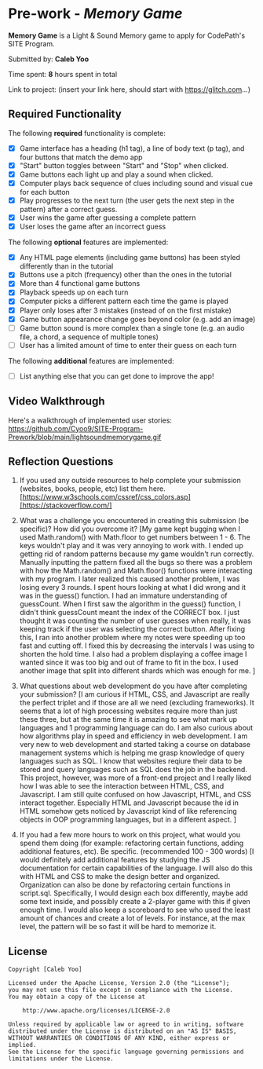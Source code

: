 # Pre-work - _Memory Game_

**Memory Game** is a Light & Sound Memory game to apply for CodePath's SITE Program.

Submitted by: **Caleb Yoo**

Time spent: **8** hours spent in total

Link to project: (insert your link here, should start with https://glitch.com...)

## Required Functionality

The following **required** functionality is complete:

- [x] Game interface has a heading (h1 tag), a line of body text (p tag), and four buttons that match the demo app
- [x] "Start" button toggles between "Start" and "Stop" when clicked.
- [x] Game buttons each light up and play a sound when clicked.
- [x] Computer plays back sequence of clues including sound and visual cue for each button
- [x] Play progresses to the next turn (the user gets the next step in the pattern) after a correct guess.
- [x] User wins the game after guessing a complete pattern
- [x] User loses the game after an incorrect guess

The following **optional** features are implemented:

- [x] Any HTML page elements (including game buttons) has been styled differently than in the tutorial
- [x] Buttons use a pitch (frequency) other than the ones in the tutorial
- [x] More than 4 functional game buttons
- [x] Playback speeds up on each turn
- [x] Computer picks a different pattern each time the game is played
- [x] Player only loses after 3 mistakes (instead of on the first mistake)
- [x] Game button appearance change goes beyond color (e.g. add an image)
- [ ] Game button sound is more complex than a single tone (e.g. an audio file, a chord, a sequence of multiple tones)
- [ ] User has a limited amount of time to enter their guess on each turn

The following **additional** features are implemented:

- [ ] List anything else that you can get done to improve the app!

## Video Walkthrough

Here's a walkthrough of implemented user stories:
https://github.com/Cyoo9/SITE-Program-Prework/blob/main/lightsoundmemorygame.gif
## Reflection Questions

1. If you used any outside resources to help complete your submission (websites, books, people, etc) list them here.
   [https://www.w3schools.com/cssref/css_colors.asp][https://stackoverflow.com/]

2. What was a challenge you encountered in creating this submission (be specific)? How did you overcome it?
   [My game kept bugging when I used Math.random() with Math.floor to get numbers between 1 - 6. The keys wouldn't play
   and it was very annoying to work with. I ended up getting rid of random patterns because my game wouldn't run correctly.
   Manually inputting the pattern fixed all the bugs so there was a problem with how the Math.random() and Math.floor() functions
   were interacting with my program. I later realized this caused another problem, I was losing every 3 rounds. I spent hours looking
   at what I did wrong and it was in the guess() function. I had an immature understanding of guessCount. When I first saw the algorithm
   in the guess() function, I didn't think guessCount meant the index of the CORRECT box. I just thought it was counting the number
   of user guesses when really, it was keeping track if the user was selecting the correct button. After fixing this, I ran into another
   problem where my notes were speeding up too fast and cutting off. I fixed this by decreasing the intervals I was using to shorten the
   hold time. I also had a problem displaying a coffee image I wanted since it was too big and out of frame to fit in the box. I used another
   image that split into different shards which was enough for me. ]

3. What questions about web development do you have after completing your submission?
   [I am curious if HTML, CSS, and Javascript are really the perfect triplet and if those are all we need (excluding frameworks). It seems that
   a lot of high processing websites require more than just these three, but at the same time it is amazing to see what mark up languages and 1 programming language can do.
   I am also curious about how algorithms play in speed and efficiency in web development. I am very new to web development and started taking a course on database management systems which
   is helping me grasp knowledge of query languages such as SQL. I know that websites reqiure their data to be stored and query languages such as SQL does the job in the backend. This project, however, was more of a
   front-end project and I really liked how I was able to see the interaction between HTML, CSS, and Javascript. I am still quite confused on how Javascript, HTML, and CSS interact together. Especially HTML and Javascript
   because the id in HTML somehow gets noticed by Javascript kind of like referencing objects in OOP programming languages, but in a different aspect. ]

4. If you had a few more hours to work on this project, what would you spend them doing (for example: refactoring certain functions, adding additional features, etc). Be specific. (recommended 100 - 300 words)
   [I would definitely add additional features by studying the JS documentation for certain capabilities of the language. I will also do this with HTML and CSS to make the design better and organized.
   Organization can also be done by refactoring certain functions in script.sql. Specifically, I would design each box differently, maybe add some text inside, and possibly create a 2-player game with this if given enough time.
   I would also keep a scoreboard to see who used the least amount of chances and create a lot of levels. For instance, at the max level, the pattern will be so fast it will be hard to memorize it. 

## License

    Copyright [Caleb Yoo]

    Licensed under the Apache License, Version 2.0 (the "License");
    you may not use this file except in compliance with the License.
    You may obtain a copy of the License at

        http://www.apache.org/licenses/LICENSE-2.0

    Unless required by applicable law or agreed to in writing, software
    distributed under the License is distributed on an "AS IS" BASIS,
    WITHOUT WARRANTIES OR CONDITIONS OF ANY KIND, either express or implied.
    See the License for the specific language governing permissions and
    limitations under the License.
